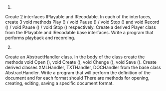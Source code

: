 1.

Create 2 interfaces IPlayable and IRecodable. 
In each of the interfaces, create 3 void methods
Play () / void Pause () / void Stop () and void Record () / void Pause () / void Stop () respectively.
Create a derived Player class from the IPlayable and IRecodable base interfaces.
Write a program that performs playback and recording.


2.


Create an AbstractHandler class.
In the body of the class create the methods void Open (), void Create (), void Chenge (), void Save ().
Create derived classes XMLHandler, TXTHandler, DOCHandler from the base class AbstractHandler.
Write a program that will perform the definition of the document and for each format should
There are methods for opening, creating, editing, saving a specific document format.
